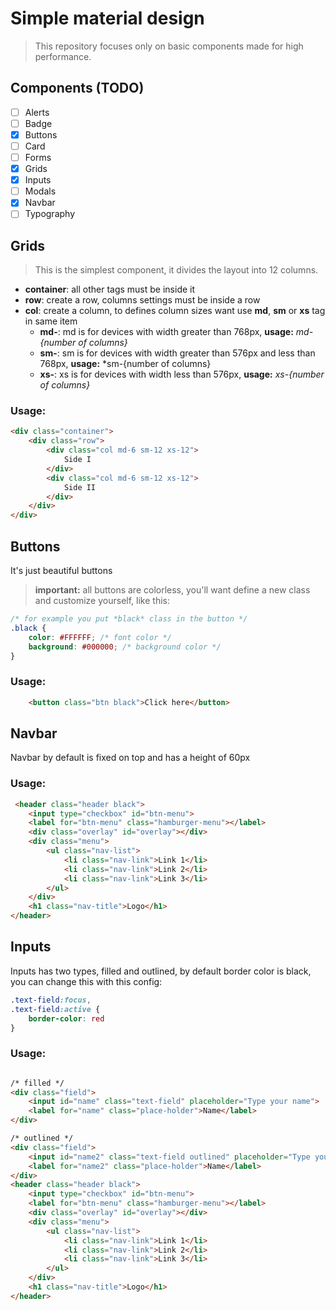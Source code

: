# Simple material design

> This repository focuses only on basic components made for high performance.

## Components (TODO)
- [ ] Alerts
- [ ] Badge
- [x] Buttons
- [ ] Card
- [ ] Forms
- [x] Grids
- [x] Inputs
- [ ] Modals
- [x] Navbar
- [ ] Typography

## Grids 

> This is the simplest component, it divides the layout into 12 columns.

- **container**: all other tags must be inside it
- **row**: create a row, columns settings must be inside a row
- **col**: create a column, to defines column sizes want use **md**, **sm** or **xs** tag in same item
   - **md-**: md is for devices with width greater than 768px, **usage:** *md-{number of columns}*
   - **sm-**: sm is for devices with width greater than 576px and less than 768px, **usage:** *sm-{number of columns}
   - **xs-**: xs is for devices with width less than 576px, **usage:** *xs-{number of columns}*

### Usage: 
``` html
<div class="container">
    <div class="row">
        <div class="col md-6 sm-12 xs-12">
            Side I
        </div>
        <div class="col md-6 sm-12 xs-12">
            Side II
        </div>
    </div>
</div>
``` 
## Buttons

It's just beautiful buttons
> **important:** all buttons are colorless, you'll want define a new class and customize yourself, like this: 
``` css
/* for example you put *black* class in the button */
.black {
    color: #FFFFFF; /* font color */
    background: #000000; /* background color */
}
```

### Usage:
``` html
    <button class="btn black">Click here</button>
```

## Navbar

Navbar by default is fixed on top and has a height of 60px

### Usage: 
``` html
 <header class="header black">
    <input type="checkbox" id="btn-menu">
    <label for="btn-menu" class="hamburger-menu"></label>
    <div class="overlay" id="overlay"></div>
    <div class="menu">
        <ul class="nav-list">
            <li class="nav-link">Link 1</li>
            <li class="nav-link">Link 2</li>
            <li class="nav-link">Link 3</li>
        </ul>
    </div>
    <h1 class="nav-title">Logo</h1>
</header>
```


## Inputs

Inputs has two types, filled and outlined, by default border color is black, you can change this with this config:

``` css
.text-field:focus,
.text-field:active {    
    border-color: red
}

```

### Usage: 
``` html

/* filled */
<div class="field">
    <input id="name" class="text-field" placeholder="Type your name">
    <label for="name" class="place-holder">Name</label>
</div>

/* outlined */
<div class="field">
    <input id="name2" class="text-field outlined" placeholder="Type your name">
    <label for="name2" class="place-holder">Name</label>
</div>
<header class="header black">
    <input type="checkbox" id="btn-menu">
    <label for="btn-menu" class="hamburger-menu"></label>
    <div class="overlay" id="overlay"></div>
    <div class="menu">
        <ul class="nav-list">
            <li class="nav-link">Link 1</li>
            <li class="nav-link">Link 2</li>
            <li class="nav-link">Link 3</li>
        </ul>
    </div>
    <h1 class="nav-title">Logo</h1>
</header>
```